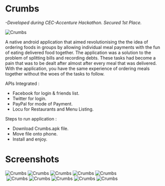 # Crumbs
*-Developed during CEC-Accenture Hackathon. Secured 1st Place.* 

![Crumbs](https://github.com/ShantanuKamath/Crumbs/blob/master/Images/crumbs.png)  

A native android application that aimed revolutionising the the idea of ordering foods in groups by allowing individual meal payments with the fun of eating delivered food together.
The application was a solution to the problem of splitting bills and recording debts. These tasks had become a pain that was to be dealt after almost after every meal that was delivered.  
With the application, you have the same experience of ordering meals together without the woes of the tasks to follow.

APIs Integrated :
- Facebook for login & friends list.
- Twitter for login.
- PayPal for mode of Payment.
- Locu for Restaurants and Menu Listing.

Steps to run application :
- Download Crumbs.apk file.
- Move file onto phone.
- Install and enjoy.

# Screenshots
![Crumbs](https://github.com/ShantanuKamath/Crumbs/blob/master/Images/1.png)&nbsp;![Crumbs](https://github.com/ShantanuKamath/Crumbs/blob/master/Images/2.jpeg)&nbsp;![Crumbs](https://github.com/ShantanuKamath/Crumbs/blob/master/Images/3.jpeg)&nbsp;![Crumbs](https://github.com/ShantanuKamath/Crumbs/blob/master/Images/4.jpeg)&nbsp;![Crumbs](https://github.com/ShantanuKamath/Crumbs/blob/master/Images/5.jpeg)  
&nbsp;![Crumbs](https://github.com/ShantanuKamath/Crumbs/blob/master/Images/6.jpeg)&nbsp;![Crumbs](https://github.com/ShantanuKamath/Crumbs/blob/master/Images/7.jpeg)&nbsp;![Crumbs](https://github.com/ShantanuKamath/Crumbs/blob/master/Images/8.jpeg)&nbsp;![Crumbs](https://github.com/ShantanuKamath/Crumbs/blob/master/Images/9.jpeg)&nbsp;![Crumbs](https://github.com/ShantanuKamath/Crumbs/blob/master/Images/10.jpeg)  
